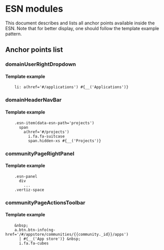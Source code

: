 # ESN modules

This document describes and lists all anchor points available inside the ESN. Note that for better display, one should
follow the template example pattern.

## Anchor points list

### domainUserRightDropdown

#### Template example

        li: a(href='#/applications') #{__('Applications')}

### domainHeaderNavBar

#### Template example

        .esn-item(data-esn-path='projects')
          span
            a(href='#/projects')
              i.fa.fa-suitcase
              span.hidden-xs #{__('Projects')}

### communityPageRightPanel

#### Template example

        .esn-panel
          div
            ...
        .vertiz-space

### communityPageActionsToolbar

#### Template example

        &nbsp;
        a.btn.btn-info(ng-href='/#/appstore/communities/{{community._id}}/apps')
          | #{__('App store')} &nbsp;
          i.fa.fa-cubes
